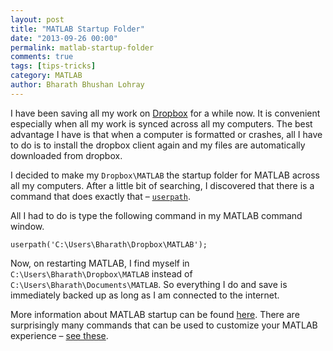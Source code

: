 ```yaml
---
layout: post
title: "MATLAB Startup Folder"
date: "2013-09-26 00:00"
permalink: matlab-startup-folder
comments: true
tags: [tips-tricks]
category: MATLAB
author: Bharath Bhushan Lohray
---
```


I have been saving all my work on [Dropbox](https://db.tt/t3wKl3e) for a while now. It is convenient especially when all my work is synced across all my computers. The best advantage I have is that when a computer is formatted or crashes, all I have to do is to install the dropbox client again and my files are automatically downloaded from dropbox.

I decided to make my `Dropbox\MATLAB` the startup folder for MATLAB across all my computers. After a  little bit of searching, I discovered that there is a command that does exactly that – [`userpath`](http://www.mathworks.com/help/matlab/matlab_env/matlab-startup-folder.html).

All I had to do is type the following command in my MATLAB command window.

```
userpath('C:\Users\Bharath\Dropbox\MATLAB');
```

Now, on restarting MATLAB, I find myself in `C:\Users\Bharath\Dropbox\MATLAB` instead of `C:\Users\Bharath\Documents\MATLAB`. So everything I do and save is immediately backed up as long as I am connected to the internet.

More information about MATLAB startup can be found [here](http://www.mathworks.com/help/matlab/matlab_env/matlab-startup-folder.html). There are surprisingly many commands that can be used to customize your MATLAB experience – [see these](http://www.mathworks.com/help/matlab/startup-and-shutdown.html).
